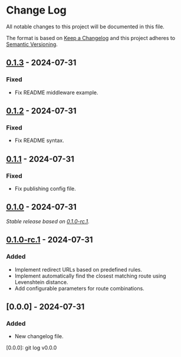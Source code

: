 # Change Log
All notable changes to this project will be documented in this file.

The format is based on [Keep a Changelog](http://keepachangelog.com/)
and this project adheres to [Semantic Versioning](http://semver.org/).

## [0.1.3] - 2024-07-31

### Fixed

- Fix README middleware example.

## [0.1.2] - 2024-07-31

### Fixed

- Fix README syntax.

## [0.1.1] - 2024-07-31

### Fixed

- Fix publishing config file.

## [0.1.0] - 2024-07-31

_Stable release based on [0.1.0-rc.1]._

## [0.1.0-rc.1] - 2024-07-31

### Added

- Implement redirect URLs based on predefined rules.
- Implement automatically find the closest matching route using Levenshtein distance.
- Add configurable parameters for route combinations.

## [0.0.0] - 2024-07-31

### Added

- New changelog file.

[0.1.3]: https://https://github.com/internetguru/laravel-smart-redirect/compare/v0.1.2...v0.1.3
[0.1.2]: https://https://github.com/internetguru/laravel-smart-redirect/compare/v0.1.1...v0.1.2
[0.1.1]: https://https://github.com/internetguru/laravel-smart-redirect/compare/v0.1.0...v0.1.1
[0.1.0]: https://https://github.com/internetguru/laravel-smart-redirect/compare/v0.0.0...v0.1.0
[0.1.0-rc.1]: https://github.com/internetguru/laravel-smart-redirect/releases/tag/v0.0.0
[0.0.0]: git log v0.0.0
